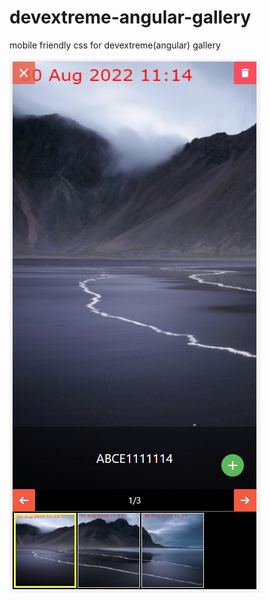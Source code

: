 # devextreme-angular-gallery
mobile friendly css for devextreme(angular) gallery

![alt text](./gallery.PNG?raw=true)
